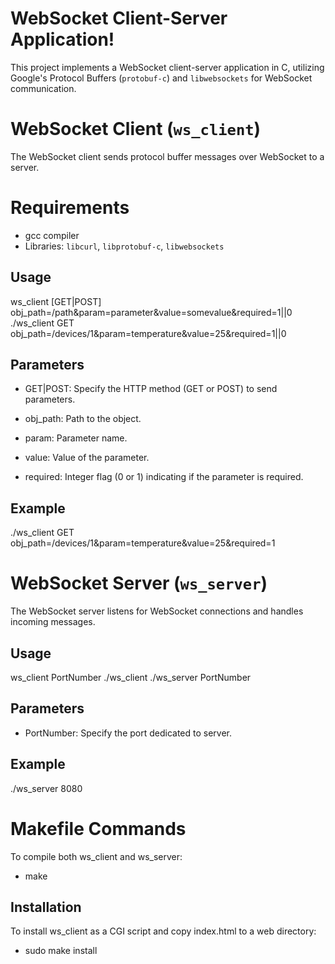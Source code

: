 # WebSocket Client-Server Application!

This project implements a WebSocket client-server application in C, utilizing Google's Protocol Buffers (`protobuf-c`) and `libwebsockets` for WebSocket communication.


# WebSocket Client (`ws_client`)

The WebSocket client sends protocol buffer messages over WebSocket to a server.

# Requirements
-   gcc compiler
-   Libraries: `libcurl`, `libprotobuf-c`, `libwebsockets`

## Usage

ws_client [GET|POST]  obj_path=/path&param=parameter&value=somevalue&required=1||0
./ws_client  GET  obj_path=/devices/1&param=temperature&value=25&required=1||0

## Parameters
-  GET|POST:  Specify  the  HTTP  method (GET or  POST) to send parameters.

-  obj_path:  Path  to  the  object.

-  param:  Parameter  name.

-  value:  Value  of  the  parameter.

-  required:  Integer  flag (0 or  1) indicating if  the  parameter  is  required.

## Example
./ws_client  GET  obj_path=/devices/1&param=temperature&value=25&required=1

# WebSocket Server (`ws_server`)

The  WebSocket  server  listens  for  WebSocket  connections  and  handles  incoming  messages.


## Usage

ws_client PortNumber
./ws_client  ./ws_server PortNumber

## Parameters
-  PortNumber:  Specify  the  port dedicated to server.

## Example
./ws_server 8080

# Makefile  Commands
To  compile  both  ws_client  and  ws_server:
- make


## Installation
To  install  ws_client  as  a  CGI  script  and  copy  index.html  to  a  web  directory:
- sudo make  install

